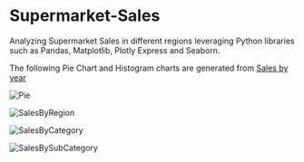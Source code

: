 # Supermarket-Sales
Analyzing Supermarket Sales in different regions leveraging Python libraries such as Pandas, Matplotlib, Plotly Express and Seaborn.

The following Pie Chart and Histogram charts are generated from [Sales by year](https://github.com/Navyashree-R13/Supermarket-Sales/blob/main/microcourses-project/SalesDataAnalysis.py)

![Pie](https://github.com/Navyashree-R13/Supermarket-Sales/assets/73741300/3c14eee4-6338-48ef-8984-faeb1c7b15c0)

![SalesByRegion](https://github.com/Navyashree-R13/Supermarket-Sales/assets/73741300/2071d54f-69a6-477e-88b5-fca83b4fba5b)

![SalesByCategory](https://github.com/Navyashree-R13/Supermarket-Sales/assets/73741300/ad3b80f7-c448-40a0-95ea-1a6af45374da)

![SalesBySubCategory](https://github.com/Navyashree-R13/Supermarket-Sales/assets/73741300/19dbe6f0-8c22-4f2b-b09b-1fe5195d14ac)
